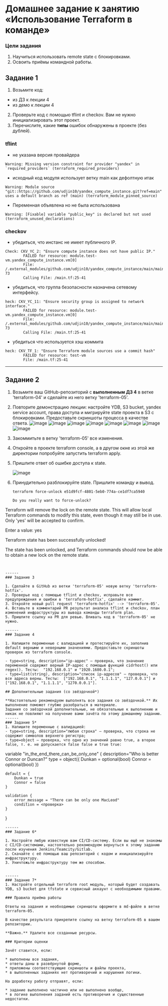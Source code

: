# Домашнее задание к занятию «Использование Terraform в команде»

### Цели задания

1. Научиться использовать remote state с блокировками.
2. Освоить приёмы командной работы.

## Задание 1

1. Возьмите код:
- из ДЗ к лекции 4
- из демо к лекции 4
2. Проверьте код с помощью tflint и checkov. Вам не нужно инициализировать этот проект.
3. Перечислите, какие **типы** ошибок обнаружены в проекте (без дублей).
### tflint
- не указана версия провайдера
```
Warning: Missing version constraint for provider "yandex" in `required_providers` (terraform_required_providers)
```
- исходный код модуля использует ветку main как дефолтную итак
```
Warning: Module source "git::https://github.com/udjin10/yandex_compute_instance.git?ref=main" uses a default branch as ref (main) (terraform_module_pinned_source)
```
- Переменная объявлена но не была использована
```
Warning: [Fixable] variable "public_key" is declared but not used (terraform_unused_declarations)
```
### checkov
- убедиться, что инстанс не имеет публичного IP.
```
Check: CKV_YC_2: "Ensure compute instance does not have public IP."
        FAILED for resource: module.test-vm.yandex_compute_instance.vm[0]
        File: /.external_modules/github.com/udjin10/yandex_compute_instance/main/main.tf:24-73
        Calling File: /main.tf:25-41
```
- убедиться, что группа безопасности назначена сетевому интерфейсу.
```
heck: CKV_YC_11: "Ensure security group is assigned to network interface."
        FAILED for resource: module.test-vm.yandex_compute_instance.vm[0]
        File: /.external_modules/github.com/udjin10/yandex_compute_instance/main/main.tf:24-73
        Calling File: /main.tf:25-41
```
- убедиться что используется хэш коммита
```
heck: CKV_TF_1: "Ensure Terraform module sources use a commit hash"
        FAILED for resource: test-vm
        File: /main.tf:25-41
```
------

## Задание 2

1. Возьмите ваш GitHub-репозиторий с **выполненным ДЗ 4** в ветке 'terraform-04' и сделайте из него ветку 'terraform-05'.
2. Повторите демонстрацию лекции: настройте YDB, S3 bucket, yandex service account, права доступа и мигрируйте state проекта в S3 с блокировками. Предоставьте скриншоты процесса в качестве ответа.
   ![image](https://github.com/LexNezv/devops-netology/assets/60059176/291c234e-c671-43b4-b278-8977528436a1)
   ![image](https://github.com/LexNezv/devops-netology/assets/60059176/7abdc167-b3bb-482a-b442-efa834791bb3)
   ![image](https://github.com/LexNezv/devops-netology/assets/60059176/3db4b0dd-8ad9-42d8-b845-156b6e6bf07a)
   ![image](https://github.com/LexNezv/devops-netology/assets/60059176/c19f41a1-30df-4d02-8f86-6ba947055f83)
   ![image](https://github.com/LexNezv/devops-netology/assets/60059176/6f909ccc-0d3a-44f9-8ff3-fe63efd619c6)
   ![image](https://github.com/LexNezv/devops-netology/assets/60059176/9eef0939-bf6c-485b-acb4-5c2199db7fbd)
   ![image](https://github.com/LexNezv/devops-netology/assets/60059176/2045bb6f-4297-4ac1-9933-b3f4361ffd0d)
   ![image](https://github.com/LexNezv/devops-netology/assets/60059176/a02b7959-b44a-453e-82b7-2a36a1addbff)
   
   
4. Закоммитьте в ветку 'terraform-05' все изменения.
5. Откройте в проекте terraform console, а в другом окне из этой же директории попробуйте запустить terraform apply.
6. Пришлите ответ об ошибке доступа к state.
   
   ![image](https://github.com/LexNezv/devops-netology/assets/60059176/3080f2d1-b837-484e-890e-5302b6361f8e)

8. Принудительно разблокируйте state. Пришлите команду и вывод.
   ```
   terraform force-unlock e51d9fcf-4801-5eb0-774a-ce1df7ca5940

   Do you really want to force-unlock?
  Terraform will remove the lock on the remote state.
  This will allow local Terraform commands to modify this state, even though it
  may still be in use. Only 'yes' will be accepted to confirm.

  Enter a value: yes

Terraform state has been successfully unlocked!

The state has been unlocked, and Terraform commands should now be able to
obtain a new lock on the remote state.
   ```


------
### Задание 3  

1. Сделайте в GitHub из ветки 'terraform-05' новую ветку 'terraform-hotfix'.
2. Проверье код с помощью tflint и checkov, исправьте все предупреждения и ошибки в 'terraform-hotfix', сделайте коммит.
3. Откройте новый pull request 'terraform-hotfix' --> 'terraform-05'. 
4. Вставьте в комментарий PR результат анализа tflint и checkov, план изменений инфраструктуры из вывода команды terraform plan.
5. Пришлите ссылку на PR для ревью. Вливать код в 'terraform-05' не нужно.

------
### Задание 4

1. Напишите переменные с валидацией и протестируйте их, заполнив default верными и неверными значениями. Предоставьте скриншоты проверок из terraform console. 

- type=string, description="ip-адрес" — проверка, что значение переменной содержит верный IP-адрес с помощью функций cidrhost() или regex(). Тесты:  "192.168.0.1" и "1920.1680.0.1";
- type=list(string), description="список ip-адресов" — проверка, что все адреса верны. Тесты:  ["192.168.0.1", "1.1.1.1", "127.0.0.1"] и ["192.168.0.1", "1.1.1.1", "1270.0.0.1"].

## Дополнительные задания (со звёздочкой*)

**Настоятельно рекомендуем выполнять все задания со звёздочкой.** Их выполнение поможет глубже разобраться в материале.   
Задания со звёздочкой дополнительные, не обязательные к выполнению и никак не повлияют на получение вами зачёта по этому домашнему заданию. 
------
### Задание 5*
1. Напишите переменные с валидацией:
- type=string, description="любая строка" — проверка, что строка не содержит символов верхнего регистра;
- type=object — проверка, что одно из значений равно true, а второе false, т. е. не допускается false false и true true:
```
variable "in_the_end_there_can_be_only_one" {
    description="Who is better Connor or Duncan?"
    type = object({
        Dunkan = optional(bool)
        Connor = optional(bool)
    })

    default = {
        Dunkan = true
        Connor = false
    }

    validation {
        error_message = "There can be only one MacLeod"
        condition = <проверка>
    }
}
```
------
### Задание 6*

1. Настройте любую известную вам CI/CD-систему. Если вы ещё не знакомы с CI/CD-системами, настоятельно рекомендуем вернуться к этому заданию после изучения Jenkins/Teamcity/Gitlab.
2. Скачайте с её помощью ваш репозиторий с кодом и инициализируйте инфраструктуру.
3. Уничтожьте инфраструктуру тем же способом.


------
### Задание 7*
1. Настройте отдельный terraform root модуль, который будет создавать YDB, s3 bucket для tfstate и сервисный аккаунт с необходимыми правами. 

### Правила приёма работы

Ответы на задания и необходимые скриншоты оформите в md-файле в ветке terraform-05.

В качестве результата прикрепите ссылку на ветку terraform-05 в вашем репозитории.

**Важно.** Удалите все созданные ресурсы.

### Критерии оценки

Зачёт ставится, если:

* выполнены все задания,
* ответы даны в развёрнутой форме,
* приложены соответствующие скриншоты и файлы проекта,
* в выполненных заданиях нет противоречий и нарушения логики.

На доработку работу отправят, если:

* задание выполнено частично или не выполнено вообще,
* в логике выполнения заданий есть противоречия и существенные недостатки. 




